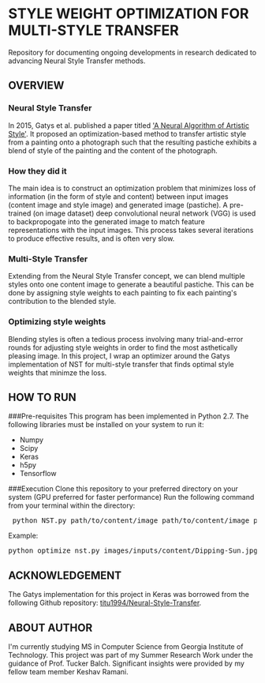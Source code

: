 # STYLE WEIGHT OPTIMIZATION FOR MULTI-STYLE TRANSFER 

Repository for documenting ongoing developments in research dedicated to advancing Neural Style Transfer methods.

## OVERVIEW
### Neural Style Transfer
In 2015, Gatys et al. published a paper titled ['A Neural Algorithm of Artistic Style'](https://arxiv.org/pdf/1508.06576v2.pdf). 
It proposed an optimization-based method to transfer artistic style from a painting onto a photograph such that the resulting pastiche 
exhibits a blend of style of the painting and the content of the photograph. 

### How they did it
The main idea is to construct an optimization problem that minimizes loss of information (in the form of style and content) between 
input images (content image and style image) and generated image (pastiche). A pre-trained (on image dataset) deep convolutional neural network (VGG) 
is used to backpropogate into the generated image to match feature representations with the input images. This process takes several iterations 
to produce effective results, and is often very slow. 

### Multi-Style Transfer
Extending from the Neural Style Transfer concept, we can blend multiple styles onto one content image to generate a beautiful pastiche.
This can be done by assigning style weights to each painting to fix each painting's contribution to the blended style. 

### Optimizing style weights
Blending styles is often a tedious process involving many trial-and-error rounds for adjusting style weights in order to find the 
most asthetically pleasing image. In this project, I wrap an optimizer around the Gatys implementation of NST for multi-style transfer 
that finds optimal style weights that minimze the loss. 

## HOW TO RUN 
###Pre-requisites
This program has been implemented in Python 2.7. The following libraries must be installed on your system to run it:
* Numpy
* Scipy
* Keras
* h5py
* Tensorflow

###Execution
Clone this repository to your preferred directory on your system  (GPU preferred for faster performance)
Run the following command from your terminal within the directory: 
<pre> python NST.py path/to/content/image path/to/content/image path/to/style/image(s) path/to/generated/image</pre>
Example:
<pre>python optimize_nst.py images/inputs/content/Dipping-Sun.jpg images/inputs/style/the_scream.jpg images/inputs/style/wave_kanagawa.jpg Results/generated</pre>

## ACKNOWLEDGEMENT
The Gatys implementation for this project in Keras was borrowed from the following Github repository: [titu1994/Neural-Style-Transfer](https://github.com/titu1994/Neural-Style-Transfer).

## ABOUT AUTHOR
I'm currently studying MS in Computer Science from Georgia Institute of Technology. This project was part of my Summer Research Work under 
the guidance of Prof. Tucker Balch. Significant insights were provided by my fellow team member Keshav Ramani. 

